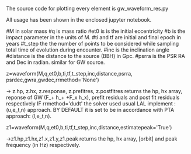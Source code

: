 The source code for plotting every element is gw_waveform_res.py

All usage has been shown in the enclosed jupyter notebook.

#M in solar mass
#q is mass ratio
#et0 is is the initial eccentricity
#b is the impact parameter in the units of M.
#ti and tf are initial and final epoch in years
#t_step the the number of points to be considered while sampling total time of evolution during encounter.
#inc is the inclination angle
#distance is the distance to the source (BBH) in Gpc.
#psrra is the PSR RA and Dec in radian. similar for GW source.



z=waveform(M,q,et0,b,ti,tf,t_step,inc,distance,psrra, psrdec,gwra,gwdec,rrmethod='None')

-> z.hp, z.hx, z.response, z.prefitres, z.postfitres returns the hp, hx array, 
reponse of GW (F_+ h_+ +F_x h_x), prefit residuals and post fit residuals respectively
IF rrmethod='dudt' the solver used usual LAL implement : (u,e_t,n) approach. BY DEFAULT it is set to be in accordance with PTA approach: (l,e_t,n).

z1=waveform(M,q,et0,b,ti,tf,t_step,inc,distance,estimatepeak='True')

->z1.hp,z1.hx,z1.x,z1.y,z1.peak returns the hp, hx array, [orbit] and peak frequency (in Hz) respectively.

